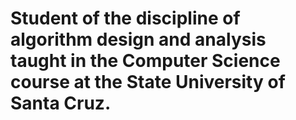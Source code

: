 # Student of the discipline of algorithm design and analysis taught in the Computer Science course at the State University of Santa Cruz.
